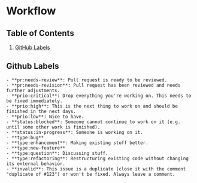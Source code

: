 # Workflow

## Table of Contents

1. [GitHub Labels](#github-labels)

## Github Labels

    - **pr:needs-review**: Pull request is ready to be reviewed.
    - **pr:needs-revision**: Pull request has been reviewed and needs further adjustments.
    - **prio:critical**: Drop everything you're working on. This needs to be fixed immediately.
    - **prio:high**: This is the next thing to work on and should be finished in the next days.
    - **prio:low**: Nice to have.
    - **status:blocked**: Someone cannot continue to work on it (e.g. until some other work is finished).
    - **status:in-progress**: Someone is working on it.
    - **type:bug**
    - **type:enhancement**: Making existing stuff better.
    - **type:new-feature**
    - **type:question**: Discussing stuff.
    - **type:refactoring**: Restructuring existing code without changing its external behavior.
    - **invalid**: This issue is a duplicate (close it with the comment "duplicate of #123") or won't be fixed. Always leave a comment.



